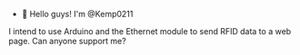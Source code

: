 - 👋 Hello guys! I'm @Kemp0211 

I intend to use Arduino and the
Ethernet module
to send RFID data to a web page. 
Can anyone support me?

<!---
Kemp0211/Kemp0211 is a ✨ special ✨ repository because its `README.md` (this file) appears on your GitHub profile.
You can click the Preview link to take a look at your changes.
--->

